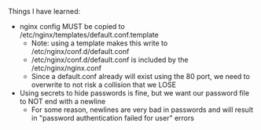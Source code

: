Things I have learned:

* nginx config MUST be copied to /etc/nginx/templates/default.conf.template
  * Note: using a template makes this write to /etc/nginx/conf.d/default.conf
  * /etc/nginx/conf.d/default.conf is included by the /etc/nginx/nginx.conf
  * Since a default.conf already will exist using the 80 port, we need to overwrite to not risk a collision that we LOSE
* Using secrets to hide passwords is fine, but we want our password file to NOT end with a newline
  * For some reason, newlines are very bad in passwords and will result in "password authentication failed for user" errors

